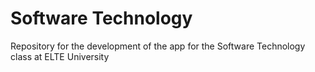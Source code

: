 # Software Technology

Repository for the development of the app for the Software Technology class at ELTE University

